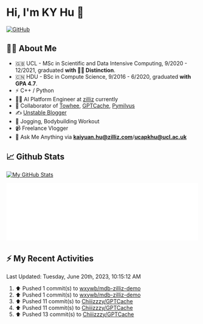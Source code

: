 # Hi, I'm KY Hu 👋

[![GitHub](https://img.shields.io/badge/dynamic/json?logo=github&label=GitHub&labelColor=495867&color=495867&query=%24.data.totalSubs&url=https%3A%2F%2Fapi.spencerwoo.com%2Fsubstats%2F%3Fsource%3Dgithub%26queryKey%3Dhayschan&style=flat-square)](https://github.com/Chiiizzzy)

## 🧑‍💻 About Me


- 🇬🇧 UCL - MSc in Scientific and Data Intensive Computing, 9/2020 - 12/2021, graduated **with 🧑‍🎓 Distinction**.
- 🇨🇳 HDU - BSc in Compute Science, 9/2016 - 6/2020, graduated **with GPA 4.7**.
- ⚡️ C++ / Python
- 🧑‍💻 AI Platform Engineer at [zilliz](https://zilliz.com/) currently
- 💬 Collaborator of [Towhee](https://github.com/towhee-io/towhee), [GPTCache](https://github.com/zilliztech/GPTCache), [Pymilvus](https://github.com/milvus-io/pymilvus)
- ✍️ [Unstable Blogger](https://blog.csdn.net/DooDia)
- 🏃 Jogging, Bodybuilding Workout
- 📹 Freelance Vlogger
- 📮 Ask Me Anything via **[kaiyuan.hu@zilliz.com](mailto:kaiyuan.hu@zilliz.com)**/**[ucapkhu@ucl.ac.uk](ucapkhu@ucl.ac.uk)**


## 📈 Github Stats

[![My GitHub Stats](https://github-readme-stats.vercel.app/api?username=Chiiizzzy&show_icons=true&theme=gotham)](https://github-readme-stats.vercel.app/api?username=Chiiizzzy&show_icons=true&theme=gotham)

<!-- [![Ashutosh's github activity graph](https://github-readme-activity-graph.cyclic.app/graph?username=Chiiizzzy&theme=dracula)](https://github.com/Chiiizzzy/github-readme-activity-graph) -->


![Metrics 👋](/metrics.plugin.followup.user.svg)

## ⚡️ My Recent Activities

<!--RECENT_ACTIVITY:last_update-->
Last Updated: Tuesday, June 20th, 2023, 10:15:12 AM
<!--RECENT_ACTIVITY:last_update_end-->

<!--RECENT_ACTIVITY:start-->
1. ⬆️ Pushed 1 commit(s) to [wxywb/mdb-zilliz-demo](https://github.com/wxywb/mdb-zilliz-demo)<br>
2. ⬆️ Pushed 1 commit(s) to [wxywb/mdb-zilliz-demo](https://github.com/wxywb/mdb-zilliz-demo)<br>
3. ⬆️ Pushed 11 commit(s) to [Chiiizzzy/GPTCache](https://github.com/Chiiizzzy/GPTCache)<br>
4. ⬆️ Pushed 11 commit(s) to [Chiiizzzy/GPTCache](https://github.com/Chiiizzzy/GPTCache)<br>
5. ⬆️ Pushed 13 commit(s) to [Chiiizzzy/GPTCache](https://github.com/Chiiizzzy/GPTCache)<br>
<!--RECENT_ACTIVITY:end-->

